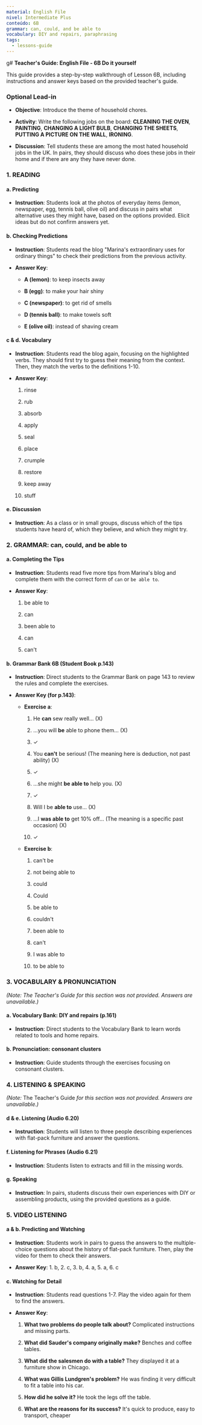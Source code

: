 ```yaml
---
material: English File
nivel: Intermediate Plus
conteúdo: 6B
grammar: can, could, and be able to
vocabulary: DIY and repairs, paraphrasing
tags:
  - lessons-guide
---
```

g# **Teacher's Guide: English File - 6B Do it yourself**

This guide provides a step-by-step walkthrough of Lesson 6B, including instructions and answer keys based on the provided teacher's guide.

### **Optional Lead-in**

- **Objective**: Introduce the theme of household chores.
    
- **Activity**: Write the following jobs on the board: **CLEANING THE OVEN**, **PAINTING**, **CHANGING A LIGHT BULB**, **CHANGING THE SHEETS**, **PUTTING A PICTURE ON THE WALL**, **IRONING**.
    
- **Discussion**: Tell students these are among the most hated household jobs in the UK. In pairs, they should discuss who does these jobs in their home and if there are any they have never done.
    

### **1. READING**

#### **a. Predicting**

- **Instruction**: Students look at the photos of everyday items (lemon, newspaper, egg, tennis ball, olive oil) and discuss in pairs what alternative uses they might have, based on the options provided. Elicit ideas but do not confirm answers yet.
    

#### **b. Checking Predictions**

- **Instruction**: Students read the blog "Marina's extraordinary uses for ordinary things" to check their predictions from the previous activity.
    
- **Answer Key**:
    
    - **A (lemon)**: to keep insects away
        
    - **B (egg)**: to make your hair shiny
        
    - **C (newspaper)**: to get rid of smells
        
    - **D (tennis ball)**: to make towels soft
        
    - **E (olive oil)**: instead of shaving cream
        

#### **c & d. Vocabulary**

- **Instruction**: Students read the blog again, focusing on the highlighted verbs. They should first try to guess their meaning from the context. Then, they match the verbs to the definitions 1-10.
    
- **Answer Key**:
    
    1. rinse
        
    2. rub
        
    3. absorb
        
    4. apply
        
    5. seal
        
    6. place
        
    7. crumple
        
    8. restore
        
    9. keep away
        
    10. stuff
        

#### **e.** Discussion

- **Instruction**: As a class or in small groups, discuss which of the tips students have heard of, which they believe, and which they might try.
    

### **2. GRAMMAR: can, could, and be able to**

#### **a. Completing the Tips**

- **Instruction**: Students read five more tips from Marina's blog and complete them with the correct form of `can` or `be able to`.
    
- **Answer Key**:
    
    1. be able to
        
    2. can
        
    3. been able to
        
    4. can
        
    5. can't
        

#### **b. Grammar Bank 6B (Student Book p.143)**

- **Instruction**: Direct students to the Grammar Bank on page 143 to review the rules and complete the exercises.
    
- **Answer Key (for p.143)**:
    
    - **Exercise a**:
        
        1. He **can** sew really well... (X)
            
        2. ...you will **be** able to phone them... (X)
            
        3. ✓
            
        4. You **can't** be serious! (The meaning here is deduction, not past ability) (X)
            
        5. ✓
            
        6. ...she might **be able to** help you. (X)
            
        7. ✓
            
        8. Will I be **able to** use... (X)
            
        9. ...I **was able to** get 10% off... (The meaning is a specific past occasion) (X)
            
        10. ✓
            
    - **Exercise b**:
        
        1. can't be
            
        2. not being able to
            
        3. could
            
        4. Could
            
        5. be able to
            
        6. couldn't
            
        7. been able to
            
        8. can't
            
        9. I was able to
            
        10. to be able to
            

### **3. VOCABULARY & PRONUNCIATION**

_(Note: The Teacher's Guide for this section was not provided. Answers are unavailable.)_

#### **a. Vocabulary Bank: DIY and repairs (p.161)**

- **Instruction**: Direct students to the Vocabulary Bank to learn words related to tools and home repairs.
    

#### **b. Pronunciation: consonant clusters**

- **Instruction**: Guide students through the exercises focusing on consonant clusters.
    

### **4. LISTENING & SPEAKING**

_(Note:_ The Teacher's Guide _for this section was not provided. Answers are unavailable.)_

#### **d & e. Listening (Audio 6.20)**

- **Instruction**: Students will listen to three people describing experiences with flat-pack furniture and answer the questions.
    

#### **f. Listening for Phrases (Audio 6.21)**

- **Instruction**: Students listen to extracts and fill in the missing words.
    

#### **g. Speaking**

- **Instruction**: In pairs, students discuss their own experiences with DIY or assembling products, using the provided questions as a guide.
    

### **5. VIDEO LISTENING**

#### **a** & **b. Predicting and Watching**

- **Instruction**: Students work in pairs to guess the answers to the multiple-choice questions about the history of flat-pack furniture. Then, play the video for them to check their answers.
    
- **Answer Key**: 1. b, 2. c, 3. b, 4. a, 5. a, 6. c
    

#### **c. Watching for Detail**

- **Instruction**: Students read questions 1-7. Play the video again for them to find the answers.
    
- **Answer Key**:
    
    1. **What two problems do people talk about?** Complicated instructions and missing parts.
        
    2. **What did Sauder's company originally make?** Benches and coffee tables.
        
    3. **What did the salesmen do with a table?** They displayed it at a furniture show in Chicago.
        
    4. **What was Gillis Lundgren's problem?** He was finding it very difficult to fit a table into his car.
        
    5. **How did he solve it?** He took the legs off the table.
        
    6. **What are the reasons for its success?** It's quick to produce, easy to transport, cheaper